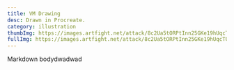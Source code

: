 ```yaml
---
title: VM Drawing
desc: Drawn in Procreate.
category: illustration
thumbImg: https://images.artfight.net/attack/8c2Ua5tORPtInn25GKe19hUqcTOoqyWLPvwhTz4VED2ava4koliHsZogtgmX.png?t=1752390582
fullImg: https://images.artfight.net/attack/8c2Ua5tORPtInn25GKe19hUqcTOoqyWLPvwhTz4VED2ava4koliHsZogtgmX.png?t=1752390582
---
```

Markdown bodydwadwad